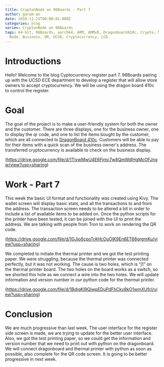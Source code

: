 ```yaml
---
title: CryptonNode on 96Boards - Part 7
author: garam-an
date: 2018-11-21T00:00:01.000Z
categories: blog
series: CryptonNode on 96Boards
tags: 64-bit, 96Boards, aarch64, ARM, ARMv8, Dragonboard410c, Crypto, Mining,
  Node, Business, QR, UCSD, Cryptocurrency, LCD
---
```


# Introductions

Hello! Welcome to the blog Cyptocurrency register part 7. 96Boards pairing up with the UCSD ECE department to develop a register that will allow store owners to accept cryptocurrency. We will be using the dragon board 410c to control the register.

# Goal

The goal of the project is to make a user-friendly system for both the owner and the customer. There are three displays, one for the business owner, one to display the qr code, and one to list the items bought by the customer, which are all connected to [DragonBoard 410c](http://www.96boards.org/product/dragonboard410c/). Customers will be able to pay for their items with a quick scan of the business owner's address. The transferred cryptocurrency is available to check on the business display.

(https://drive.google.com/file/d/1TivwMwU4E6Fjmc7w8QmWdlHgMcOFJngw/view?usp=sharing)

# Work - Part 7

This week the basic UI format and functionality was created using Kivy. The wallet screen will display basic stats, and all the transactions to and from the address. The transaction screen needs to be altered a bit in order to include a list of available items to be added on. Once the python scripts for the printer have been tested, it can be joined with the UI to print the address. We are talking with people from Tron to work on rendering the QR code.

(https://drive.google.com/file/d/1GJio6cpoTrAHcOuOlK9En6ET68grgmKu/view?usp=sharing)

We completed to initiate the thermal printer and we got the test printing paper. We were struggling, because the thermal printer was connected perfectly, but it was not working. The cause is two holes, which is “j1” on the thermal printer board. The two holes on the board works as a switch, so we shorted this hole as we connect a wire into the two holes. We will update information and version number in our python code for the thermal printer.

(https://drive.google.com/file/d/1BdjgKI9QjwpEDuPdFhCky8kO1wmXUfcI/view?usp=sharing)

# Conclusion

We are much progressive than last week. The user interface for the register side screen is made, we are trying to update for the better user interface. Also, we got the test printing paper, so we could get the information and version number that we need to print out with python on the dragonboard. We will connect dragonboard and thermal printer with python as soon as possible, also complete for the QR code screen. It is going to be better progressive in next week.
